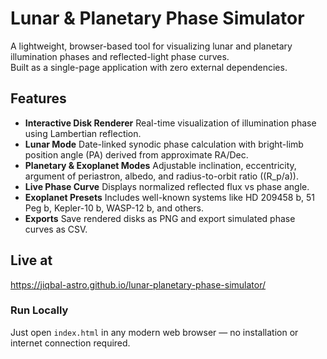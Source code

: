 # Lunar & Planetary Phase Simulator

A lightweight, browser-based tool for visualizing lunar and planetary illumination phases and reflected-light phase curves.  
Built as a single-page application with zero external dependencies.

## Features

- **Interactive Disk Renderer**  Real-time visualization of illumination phase using Lambertian reflection.
- **Lunar Mode**  Date-linked synodic phase calculation with bright-limb position angle (PA) derived from approximate RA/Dec.
- **Planetary & Exoplanet Modes**  Adjustable inclination, eccentricity, argument of periastron, albedo, and radius-to-orbit ratio \((R_p/a)\).
- **Live Phase Curve**  Displays normalized reflected flux vs phase angle.
- **Exoplanet Presets**  Includes well-known systems like HD 209458 b, 51 Peg b, Kepler-10 b, WASP-12 b, and others.
- **Exports**  Save rendered disks as PNG and export simulated phase curves as CSV.

 ## Live at 
  https://jiqbal-astro.github.io/lunar-planetary-phase-simulator/

### Run Locally
Just open `index.html` in any modern web browser — no installation or internet connection required.
